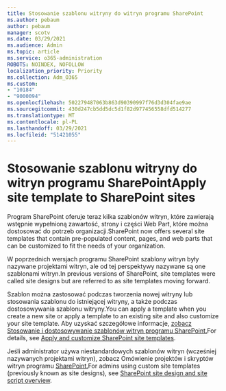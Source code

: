 ```yaml
---
title: Stosowanie szablonu witryny do witryn programu SharePoint
ms.author: pebaum
author: pebaum
manager: scotv
ms.date: 03/29/2021
ms.audience: Admin
ms.topic: article
ms.service: o365-administration
ROBOTS: NOINDEX, NOFOLLOW
localization_priority: Priority
ms.collection: Adm_O365
ms.custom:
- "10184"
- "9000094"
ms.openlocfilehash: 502279487063b863d90390997f76d3d304fae9ae
ms.sourcegitcommit: 430d247cb5dd5dc5d1f82d977456558dfd514277
ms.translationtype: MT
ms.contentlocale: pl-PL
ms.lasthandoff: 03/29/2021
ms.locfileid: "51421055"
---
```

# <a name="apply-site-template-to-sharepoint-sites"></a><span data-ttu-id="65484-102">Stosowanie szablonu witryny do witryn programu SharePoint</span><span class="sxs-lookup"><span data-stu-id="65484-102">Apply site template to SharePoint sites</span></span>

<span data-ttu-id="65484-103">Program SharePoint oferuje teraz kilka szablonów witryn, które zawierają wstępnie wypełnioną zawartość, strony i części Web Part, które można dostosować do potrzeb organizacji.</span><span class="sxs-lookup"><span data-stu-id="65484-103">SharePoint now offers several site templates that contain pre-populated content, pages, and web parts that can be customized to fit the needs of your organization.</span></span> 

<span data-ttu-id="65484-104">W poprzednich wersjach programu SharePoint szablony witryn były nazywane projektami witryn, ale od tej perspektywy nazywane są one szablonami witryn.</span><span class="sxs-lookup"><span data-stu-id="65484-104">In previous versions of SharePoint, site templates were called site designs but are referred to as site templates moving forward.</span></span> 

<span data-ttu-id="65484-105">Szablon można zastosować podczas tworzenia nowej witryny lub stosowania szablonu do istniejącej witryny, a także podczas dostosowywania szablonu witryny.</span><span class="sxs-lookup"><span data-stu-id="65484-105">You can apply a template when you create a new site or apply a template to an existing site and also customize your site template.</span></span> <span data-ttu-id="65484-106">Aby uzyskać szczegółowe informacje, [zobacz Stosowanie i dostosowywanie szablonów witryn programu SharePoint.](https://support.microsoft.com/office/39382463-0e45-4d1b-be27-0e96aeec8398)</span><span class="sxs-lookup"><span data-stu-id="65484-106">For details, see [Apply and customize SharePoint site templates](https://support.microsoft.com/office/39382463-0e45-4d1b-be27-0e96aeec8398).</span></span>

<span data-ttu-id="65484-107">Jeśli administrator używa niestandardowych szablonów witryn (wcześniej nazywanych projektami witryn), zobacz Omówienie projektów i skryptów witryn programu [SharePoint.](https://docs.microsoft.com/sharepoint/dev/declarative-customization/site-design-overview)</span><span class="sxs-lookup"><span data-stu-id="65484-107">For admins using custom site templates (previously known as site designs), see [SharePoint site design and site script overview](https://docs.microsoft.com/sharepoint/dev/declarative-customization/site-design-overview).</span></span>
